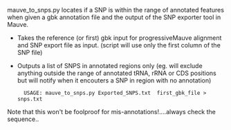 mauve_to_snps.py locates if a SNP is within the range of annotated features when given a gbk annotation file and the output of the SNP exporter tool in Mauve.

- Takes the reference (or first) gbk input for progressiveMauve alignment and SNP export file as input. (script will use only the first column of the SNP file)
- Outputs a list of SNPS in annotated regions only (eg. will exclude anything outside the range of annotated tRNA, rRNA or CDS positions but will notify when it encouters a SNP in region with no annotation) 


		USAGE: mauve_to_snps.py Exported_SNPS.txt  first_gbk_file > snps.txt  


Note that this won't be foolproof for mis-annotations!....always check the sequence..
